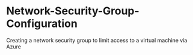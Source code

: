 # Network-Security-Group-Configuration
Creating a network security group to limit access to a virtual machine via Azure
